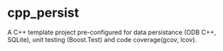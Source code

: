 # cpp_persist
A C++ template project pre-configured for data persistance (ODB C++, SQLite), unit testing (Boost.Test) and code coverage(gcov, lcov).
